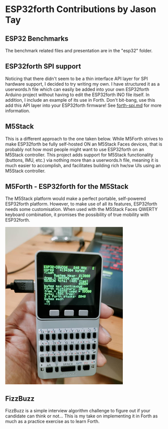 # ESP32forth Contributions by Jason Tay

## ESP32 Benchmarks
The benchmark related files and presentation are in the "esp32" folder.

## ESP32forth SPI support
Noticing that there didn't seem to be a thin interface API layer for SPI hardware support, I decided to try writing my own. I have structured it
as a userwords.h file which can easily be added into your own ESP32forth Arduino project without having to edit the ESP32forth INO file itself.
In addition, I include an example of its use in Forth. Don't bit-bang, use this add this API layer into your ESP32forth firmware! See [forth-spi.md](https://github.com/Esp32forth-org/jasontay/blob/main/forth-spi.md) for more information.

## M5Stack
This is a different approach to the one taken below. While M5Forth strives to make ESP32forth be fully self-hosted ON an M5Stack Faces devices, that
is probably not how most people might want to use ESP32forth on an M5Stack controller. This project adds support for M5Stack functionality (buttons,
IMU, etc.) via nothing more than a userwords.h file, meaning it is much easier to accomplish, and facilitates building rich hw/sw UIs using an M5Stack
controller.

## M5Forth - ESP32forth for the M5Stack
The M5Stack platform would make a perfect portable, self-powered ESP32forth platform. However, to make use of all its features, ESP32forth needs 
some customisation. When used with the M5Stack Faces QWERTY keyboard combination, it promises the possibility of true mobility with ESP32forth.

![M5Stack running ESP32forth](images/M5-QWERTY.png)

## FizzBuzz
FizzBuzz is a simple interview algorithm challenge to figure out if your candidate can think or not... This is my take on implementing it in Forth as 
much as a practice exercise as to learn Forth.
